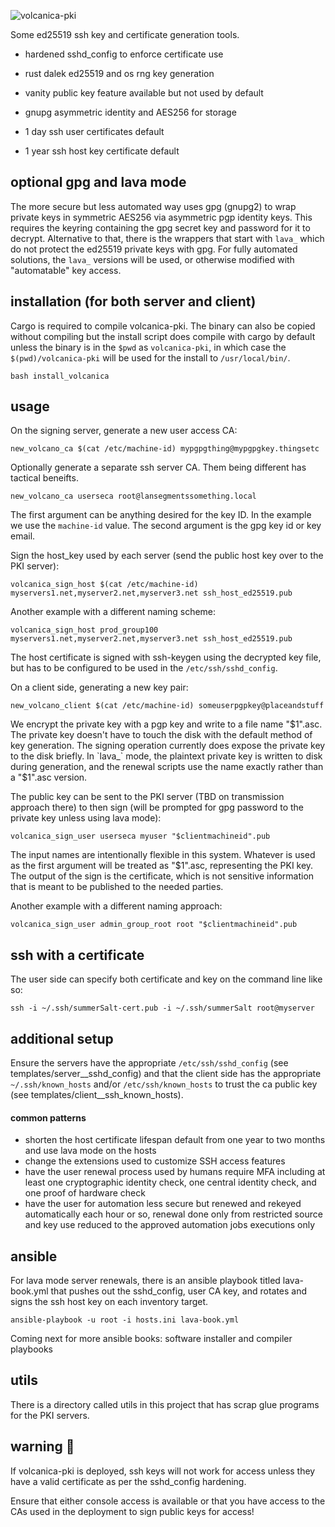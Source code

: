 


![volcanica-pki](https://carefuldata.com/volcanica-pki_arch1.png)

Some ed25519 ssh key and certificate generation tools.

- hardened sshd_config to enforce certificate use

- rust dalek ed25519 and os rng key generation

- vanity public key feature available but not used by default

- gnupg asymmetric identity and AES256 for storage

- 1 day ssh user certificates default

- 1 year ssh host key certificate default

## optional gpg and lava mode

The more secure but less automated way uses gpg (gnupg2) to wrap private keys in symmetric AES256 via asymmetric pgp identity keys. This requires the keyring containing the gpg secret key and password for it to decrypt. Alternative to that, there is the wrappers that start with `lava_` which do not protect the ed25519 private keys with gpg. For fully automated solutions, the `lava_` versions will be used, or otherwise modified with "automatable" key access.

## installation (for both server and client)

Cargo is required to compile volcanica-pki. The binary can also be copied without compiling but the install script does compile with cargo by default unless the binary is in the `$pwd` as `volcanica-pki`, in which case the `$(pwd)/volcanica-pki` will be used for the install to `/usr/local/bin/`.

```
bash install_volcanica
```

## usage

On the signing server, generate a new user access CA:

```
new_volcano_ca $(cat /etc/machine-id) mypgpgthing@mypgpgkey.thingsetc
```

Optionally generate a separate ssh server CA. Them being different has tactical beneifts.

```
new_volcano_ca userseca root@lansegmentssomething.local
```

The first argument can be anything desired for the key ID. In the example we use the `machine-id` value.
The second argument is the gpg key id or key email.

Sign the host_key used by each server (send the public host key over to the PKI server):

```
volcanica_sign_host $(cat /etc/machine-id) myservers1.net,myserver2.net,myserver3.net ssh_host_ed25519.pub
```

Another example with a different naming scheme:

```
volcanica_sign_host prod_group100 myservers1.net,myserver2.net,myserver3.net ssh_host_ed25519.pub
```

The host certificate is signed with ssh-keygen using the decrypted key file, but has to be configured to be used in the `/etc/ssh/sshd_config`.

On a client side, generating a new key pair:

```
new_volcano_client $(cat /etc/machine-id) someuserpgpkey@placeandstuff
```

We encrypt the private key with a pgp key and write to a file name "$1".asc. The private key doesn't have to
touch the disk with the default method of key generation. The signing operation currently does expose the private key to the disk briefly. 
In `lava_` mode, the plaintext private key is written to disk during generation, and the renewal scripts use the name exactly rather than a "$1".asc version.


The public key can be sent to the PKI server (TBD on transmission approach there) to then sign (will be prompted for gpg password to the private key unless using lava mode):

```
volcanica_sign_user userseca myuser "$clientmachineid".pub
```

The input names are intentionally flexible in this system. Whatever is used as the first argument will be treated as "$1".asc,
representing the PKI key. The output of the sign is the certificate, which is not sensitive information that is meant to be published
to the needed parties.

Another example with a different naming approach:

```
volcanica_sign_user admin_group_root root "$clientmachineid".pub
```

## ssh with a certificate

The user side can specify both certificate and key on the command line like so:
```
ssh -i ~/.ssh/summerSalt-cert.pub -i ~/.ssh/summerSalt root@myserver
```


## additional setup

Ensure the servers have the appropriate `/etc/ssh/sshd_config` (see templates/server__sshd_config) and that the client side has the appropriate `~/.ssh/known_hosts` and/or `/etc/ssh/known_hosts` to trust the ca public key (see templates/client__ssh_known_hosts).

#### common patterns

- shorten the host certificate lifespan default from one year to two months and use lava mode on the hosts
- change the extensions used to customize SSH access features
- have the user renewal process used by humans require MFA including at least one cryptographic identity check, one central identity check, and one proof of hardware check
- have the user for automation less secure but renewed and rekeyed automatically each hour or so, renewal done only from restricted source and key use reduced to the approved automation jobs executions only


## ansible 

For lava mode server renewals, there is an ansible playbook titled lava-book.yml that pushes out the sshd_config, user CA key, and rotates and signs the ssh host key on each inventory target.

```
ansible-playbook -u root -i hosts.ini lava-book.yml
```

Coming next for more ansible books: software installer and compiler playbooks

## utils

There is a directory called utils in this project that has scrap glue programs for the PKI servers.  

## warning 🐉 

If volcanica-pki is deployed, ssh keys will not work for access unless they have a valid certificate as per the sshd_config hardening.

Ensure that either console access is available or that you have access to the CAs used in the deployment to sign public keys for access!
